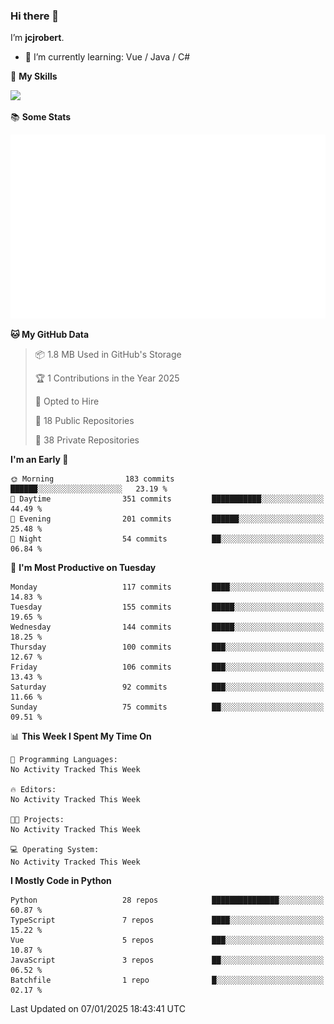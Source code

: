 ### Hi there 👋

I’m **jcjrobert**.

- 🌱 I’m currently learning: Vue / Java / C#

🌟 **My Skills**

![](https://img.shields.io/badge/-Python-3e74a2?style=flat-square&logo=Python&logoColor=fff)

📚 **Some Stats**

![](https://github.com/jcjrobert/github-stats/blob/master/generated/overview.svg)

<!--START_SECTION:waka-->
**🐱 My GitHub Data** 

> 📦 1.8 MB Used in GitHub's Storage 
 > 
> 🏆 1 Contributions in the Year 2025
 > 
> 💼 Opted to Hire
 > 
> 📜 18 Public Repositories 
 > 
> 🔑 38 Private Repositories 
 > 
**I'm an Early 🐤** 

```text
🌞 Morning                183 commits         ██████░░░░░░░░░░░░░░░░░░░   23.19 % 
🌆 Daytime                351 commits         ███████████░░░░░░░░░░░░░░   44.49 % 
🌃 Evening                201 commits         ██████░░░░░░░░░░░░░░░░░░░   25.48 % 
🌙 Night                  54 commits          ██░░░░░░░░░░░░░░░░░░░░░░░   06.84 % 
```
📅 **I'm Most Productive on Tuesday** 

```text
Monday                   117 commits         ████░░░░░░░░░░░░░░░░░░░░░   14.83 % 
Tuesday                  155 commits         █████░░░░░░░░░░░░░░░░░░░░   19.65 % 
Wednesday                144 commits         █████░░░░░░░░░░░░░░░░░░░░   18.25 % 
Thursday                 100 commits         ███░░░░░░░░░░░░░░░░░░░░░░   12.67 % 
Friday                   106 commits         ███░░░░░░░░░░░░░░░░░░░░░░   13.43 % 
Saturday                 92 commits          ███░░░░░░░░░░░░░░░░░░░░░░   11.66 % 
Sunday                   75 commits          ██░░░░░░░░░░░░░░░░░░░░░░░   09.51 % 
```


📊 **This Week I Spent My Time On** 

```text
💬 Programming Languages: 
No Activity Tracked This Week

🔥 Editors: 
No Activity Tracked This Week

🐱‍💻 Projects: 
No Activity Tracked This Week

💻 Operating System: 
No Activity Tracked This Week
```

**I Mostly Code in Python** 

```text
Python                   28 repos            ███████████████░░░░░░░░░░   60.87 % 
TypeScript               7 repos             ████░░░░░░░░░░░░░░░░░░░░░   15.22 % 
Vue                      5 repos             ███░░░░░░░░░░░░░░░░░░░░░░   10.87 % 
JavaScript               3 repos             ██░░░░░░░░░░░░░░░░░░░░░░░   06.52 % 
Batchfile                1 repo              █░░░░░░░░░░░░░░░░░░░░░░░░   02.17 % 
```




 Last Updated on 07/01/2025 18:43:41 UTC
<!--END_SECTION:waka-->
